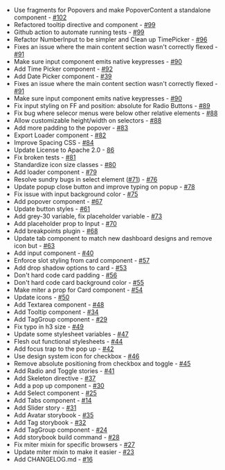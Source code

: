 - Use fragments for Popovers and make PopoverContent a standalone component - [#102](https://github.com/PrefectHQ/miter-design/pull/102)
- Refactored tooltip directive and component - [#99](https://github.com/PrefectHQ/miter-design/pull/101)
- Github action to automate running tests - [#99](https://github.com/PrefectHQ/miter-design/pull/99)
- Refactor NumberInput to be simpler and Clean up TimePicker - [#96](https://github.com/PrefectHQ/miter-design/pull/96)
- Fixes an issue where the main content section wasn't correctly flexed - [#91](https://github.com/PrefectHQ/miter-design/pull/91)
- Make sure input component emits native keypresses - [#90](https://github.com/PrefectHQ/miter-design/pull/90)
- Add Time Picker component - [#92](https://github.com/PrefectHQ/miter-design/pull/92)
- Add Date Picker component - [#39](https://github.com/PrefectHQ/miter-design/pull/39)
- Fixes an issue where the main content section wasn't correctly flexed - [#91](https://github.com/PrefectHQ/miter-design/pull/91)
- Make sure input component emits native keypresses - [#90](https://github.com/PrefectHQ/miter-design/pull/90)
- Fix input styling on FF and position: absolute for Radio Buttons - [#89](https://github.com/PrefectHQ/miter-design/pull/89)
- Fix bug where selecor menus were below other relative elements - [#88](https://github.com/PrefectHQ/miter-design/pull/88)
- Allow customizable height/width on selectors - [#88](https://github.com/PrefectHQ/miter-design/pull/88)
- Add more padding to the popover - [#83](https://github.com/PrefectHQ/miter-design/pull/83)
- Export Loader component - [#82](https://github.com/PrefectHQ/miter-design/pull/82)
- Improve Spacing CSS - [#84](https://github.com/PrefectHQ/miter-design/pull/84)
- Update License to Apache 2.0 - [86](https://github.com/PrefectHQ/miter-design/pull/86)
- Fix broken tests - [#81](https://github.com/PrefectHQ/miter-design/pull/81)
- Standardize icon size classes - [#80](https://github.com/PrefectHQ/miter-design/pull/80)
- Add loader component - [#79](https://github.com/PrefectHQ/miter-design/pull/79)
- Resolve sundry bugs in select element ([#71](https://github.com/PrefectHQ/miter-design/issues/71)) - [#76](https://github.com/PrefectHQ/miter-design/pull/76)
- Update popup close button and improve typing on popup - [#78](https://github.com/PrefectHQ/miter-design/pull/78)
- Fix issue with input background color - [#75](https://github.com/PrefectHQ/miter-design/pull/75)
- Add popover component - [#67](https://github.com/PrefectHQ/miter-design/pull/67)
- Update button styles - [#61](https://github.com/PrefectHQ/miter-design/pull/61)
- Add grey-30 variable, fix placeholder variable - [#73](https://github.com/PrefectHQ/miter-design/pull/73)
- Add placeholder prop to Input - [#70](https://github.com/PrefectHQ/miter-design/pull/70)
- Add breakpoints plugin - [#68](https://github.com/PrefectHQ/miter-design/pull/68)
- Update tab component to match new dashboard designs and remove icon but - [#63](https://github.com/PrefectHQ/miter-design/pull/63)
- Add input component - [#40](https://github.com/PrefectHQ/miter-design/pull/40)
- Enforce slot styling from card component - [#57](https://github.com/PrefectHQ/miter-design/pull/57)
- Add drop shadow options to card - [#53](https://github.com/PrefectHQ/miter-design/pull/53)
- Don't hard code card padding - [#56](https://github.com/PrefectHQ/miter-design/pull/56)
- Don't hard code card background color - [#55](https://github.com/PrefectHQ/miter-design/pull/55)
- Make miter a prop for Card component - [#54](https://github.com/PrefectHQ/miter-design/pull/54)
- Update icons - [#50](https://github.com/PrefectHQ/miter-design/pull/50)
- Add Textarea component - [#48](https://github.com/PrefectHQ/miter-design/pull/48)
- Add Tooltip component - [#34](https://github.com/PrefectHQ/miter-design/pull/34)
- Add TagGroup component - [#29](https://github.com/PrefectHQ/miter-design/pull/29)
- Fix typo in h3 size - [#49](https://github.com/PrefectHQ/miter-design/pull/49)
- Update some stylesheet variables - [#47](https://github.com/PrefectHQ/miter-design/pull/47)
- Flesh out functional stylesheets - [#44](https://github.com/PrefectHQ/miter-design/pull/44)
- Add focus trap to the pop up - [#42](https://github.com/PrefectHQ/miter-design/pull/42)
- Use design system icon for checkbox - [#46](https://github.com/PrefectHQ/miter-design/pull/46)
- Remove absolute positioning from checkbox and toggle - [#45](https://github.com/PrefectHQ/miter-design/pull/45)
- Add Radio and Toggle stories - [#41](https://github.com/PrefectHQ/miter-design/pull/41)
- Add Skeleton directive - [#37](https://github.com/PrefectHQ/miter-design/pull/37)
- Add a pop up component - [#30](https://github.com/PrefectHQ/miter-design/pull/30)
- Add Select component - [#25](https://github.com/PrefectHQ/miter-design/pull/25)
- Add Tabs component - [#14](https://github.com/PrefectHQ/miter-design/pull/14)
- Add Slider story - [#31](https://github.com/PrefectHQ/miter-design/pull/31)
- Add Avatar storybook - [#35](https://github.com/PrefectHQ/miter-design/pull/35)
- Add Tag storybook - [#32](https://github.com/PrefectHQ/miter-design/pull/32)
- Add TagGroup component - [#24](https://github.com/PrefectHQ/miter-design/pull/24)
- Add storybook build command - [#28](https://github.com/PrefectHQ/miter-design/pull/28)
- Fix miter mixin for specific browsers - [#27](https://github.com/PrefectHQ/miter-design/pull/27)
- Update miter mixin to make it easier - [#23](https://github.com/PrefectHQ/miter-design/pull/23)
- Add CHANGELOG.md - [#16](https://github.com/PrefectHQ/miter-design/pull/16)
